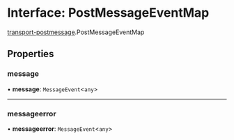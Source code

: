 # Interface: PostMessageEventMap

[transport-postmessage](../modules/transport_postmessage.md).PostMessageEventMap

## Properties

### message

• **message**: `MessageEvent`<`any`\>

___

### messageerror

• **messageerror**: `MessageEvent`<`any`\>
